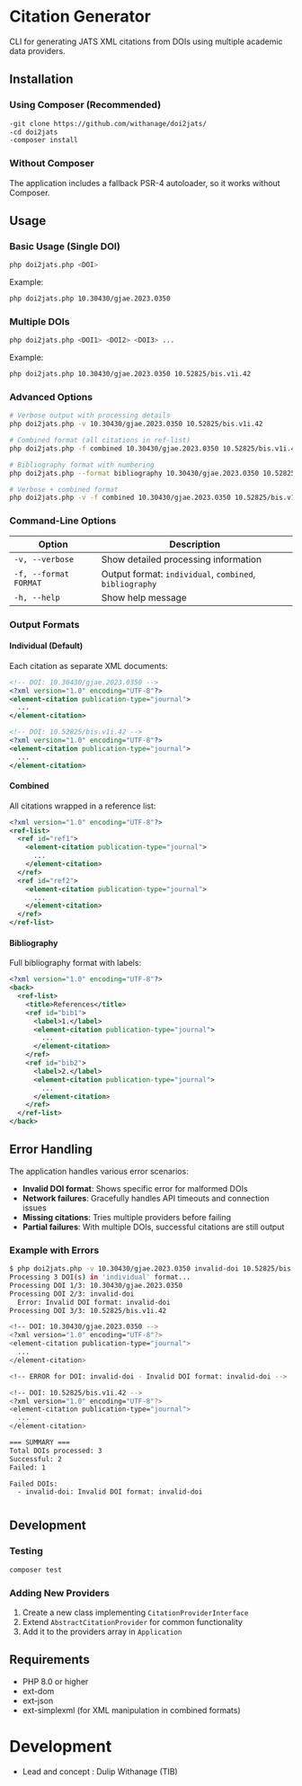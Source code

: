 # Citation Generator

CLI  for generating JATS XML citations from DOIs using multiple academic data providers.

## Installation


### Using Composer (Recommended)

```bash
-git clone https://github.com/withanage/doi2jats/
-cd doi2jats
-composer install
```

### Without Composer

The application includes a fallback PSR-4 autoloader, so it works without Composer.

## Usage

### Basic Usage (Single DOI)

```bash
php doi2jats.php <DOI>
```

Example:
```bash
php doi2jats.php 10.30430/gjae.2023.0350
```

### Multiple DOIs

```bash
php doi2jats.php <DOI1> <DOI2> <DOI3> ...
```

Example:
```bash
php doi2jats.php 10.30430/gjae.2023.0350 10.52825/bis.v1i.42
```

### Advanced Options

```bash
# Verbose output with processing details
php doi2jats.php -v 10.30430/gjae.2023.0350 10.52825/bis.v1i.42

# Combined format (all citations in ref-list)
php doi2jats.php -f combined 10.30430/gjae.2023.0350 10.52825/bis.v1i.42

# Bibliography format with numbering
php doi2jats.php --format bibliography 10.30430/gjae.2023.0350 10.52825/bis.v1i.42

# Verbose + combined format
php doi2jats.php -v -f combined 10.30430/gjae.2023.0350 10.52825/bis.v1i.42
```

### Command-Line Options

| Option | Description |
|--------|-------------|
| `-v, --verbose` | Show detailed processing information |
| `-f, --format FORMAT` | Output format: `individual`, `combined`, `bibliography` |
| `-h, --help` | Show help message |

### Output Formats

#### Individual (Default)
Each citation as separate XML documents:
```xml
<!-- DOI: 10.30430/gjae.2023.0350 -->
<?xml version="1.0" encoding="UTF-8"?>
<element-citation publication-type="journal">
  ...
</element-citation>

<!-- DOI: 10.52825/bis.v1i.42 -->
<?xml version="1.0" encoding="UTF-8"?>
<element-citation publication-type="journal">
  ...
</element-citation>
```

#### Combined
All citations wrapped in a reference list:
```xml
<?xml version="1.0" encoding="UTF-8"?>
<ref-list>
  <ref id="ref1">
    <element-citation publication-type="journal">
      ...
    </element-citation>
  </ref>
  <ref id="ref2">
    <element-citation publication-type="journal">
      ...
    </element-citation>
  </ref>
</ref-list>
```

#### Bibliography
Full bibliography format with labels:
```xml
<?xml version="1.0" encoding="UTF-8"?>
<back>
  <ref-list>
    <title>References</title>
    <ref id="bib1">
      <label>1.</label>
      <element-citation publication-type="journal">
        ...
      </element-citation>
    </ref>
    <ref id="bib2">
      <label>2.</label>
      <element-citation publication-type="journal">
        ...
      </element-citation>
    </ref>
  </ref-list>
</back>
```

## Error Handling

The application handles various error scenarios:

- **Invalid DOI format**: Shows specific error for malformed DOIs
- **Network failures**: Gracefully handles API timeouts and connection issues
- **Missing citations**: Tries multiple providers before failing
- **Partial failures**: With multiple DOIs, successful citations are still output

### Example with Errors

```bash
$ php doi2jats.php -v 10.30430/gjae.2023.0350 invalid-doi 10.52825/bis.v1i.42
Processing 3 DOI(s) in 'individual' format...
Processing DOI 1/3: 10.30430/gjae.2023.0350
Processing DOI 2/3: invalid-doi
  Error: Invalid DOI format: invalid-doi
Processing DOI 3/3: 10.52825/bis.v1i.42

<!-- DOI: 10.30430/gjae.2023.0350 -->
<?xml version="1.0" encoding="UTF-8"?>
<element-citation publication-type="journal">
  ...
</element-citation>

<!-- ERROR for DOI: invalid-doi - Invalid DOI format: invalid-doi -->

<!-- DOI: 10.52825/bis.v1i.42 -->
<?xml version="1.0" encoding="UTF-8"?>
<element-citation publication-type="journal">
  ...
</element-citation>

=== SUMMARY ===
Total DOIs processed: 3
Successful: 2
Failed: 1

Failed DOIs:
  - invalid-doi: Invalid DOI format: invalid-doi
```

#
## Development

### Testing

```bash
composer test
```

### Adding New Providers

1. Create a new class implementing `CitationProviderInterface`
2. Extend `AbstractCitationProvider` for common functionality
3. Add it to the providers array in `Application`

## Requirements

- PHP 8.0 or higher
- ext-dom
- ext-json
- ext-simplexml (for XML manipulation in combined formats)

# Development

- Lead  and concept : Dulip Withanage (TIB)
